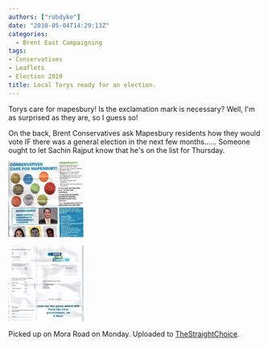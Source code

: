 ```yaml
---
authors: ["robdyke"]
date: "2010-05-04T14:29:13Z"
categories:
  - Brent East Campaigning
tags:
- Conservatives
- Leaflets
- Election 2010
title: Local Torys ready for an election.
---
```

Torys care for mapesbury! Is the exclamation mark is necessary? Well, I'm as surprised as they are, so I guess so!

On the back, Brent Conservatives ask Mapesbury residents how they would vote IF there was a general election in the next few months...... Someone ought to let Sachin Rajput know that he's on the list for Thursday.

[<img class="alignleft size-thumbnail wp-image-296" title="3may conservative 0001" src="/pubfiles/2010/05/2may-concervative-0001-150x150.jpg" alt="Conservatives Care For Mapesbury!" width="150" height="150" />](/pubfiles/2010/05/2may-concervative-0001.jpg)

[<img class="alignleft size-thumbnail wp-image-294" title="2may how would you vote" src="/pubfiles/2010/05/2may-concervative-00021-150x150.jpg" alt="" width="150" height="150" />](/pubfiles/2010/05/2may-concervative-00021.jpg)

Picked up on Mora Road on Monday. Uploaded to [TheStraightChoice](http://www.thestraightchoice.org/leaflets/4843).
